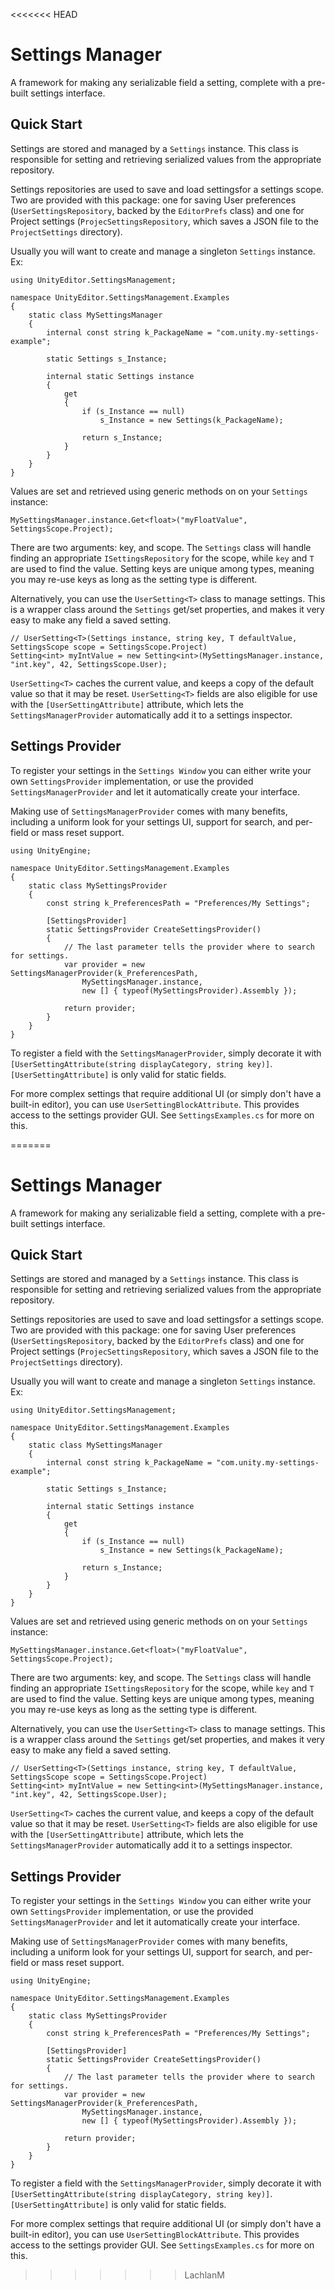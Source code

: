 <<<<<<< HEAD
# Settings Manager

A framework for making any serializable field a setting, complete with a pre-built settings interface.

## Quick Start

Settings are stored and managed by a `Settings` instance. This class is responsible for setting and retrieving serialized values from the appropriate repository.

Settings repositories are used to save and load settingsfor a settings scope. Two are provided with this package: one for saving User preferences (`UserSettingsRepository`, backed by the `EditorPrefs` class) and one for Project settings (`ProjecSettingsRepository`, which saves a JSON file to the `ProjectSettings` directory).

Usually you will want to create and manage a singleton `Settings` instance. Ex:

```
using UnityEditor.SettingsManagement;

namespace UnityEditor.SettingsManagement.Examples
{
    static class MySettingsManager
    {
        internal const string k_PackageName = "com.unity.my-settings-example";

        static Settings s_Instance;

        internal static Settings instance
        {
            get
            {
                if (s_Instance == null)
                    s_Instance = new Settings(k_PackageName);

                return s_Instance;
            }
        }
    }
}
```

Values are set and retrieved using generic methods on on your `Settings` instance:

```
MySettingsManager.instance.Get<float>("myFloatValue", SettingsScope.Project);
```

There are two arguments: key, and scope. The `Settings` class will handle finding an appropriate `ISettingsRepository` for the scope, while `key` and `T` are used to find the value. Setting keys are unique among types, meaning you may re-use keys as long as the setting type is different.

Alternatively, you can use the `UserSetting<T>` class to manage settings. This is a wrapper class around the `Settings` get/set properties, and makes it very easy to make any field a saved setting.

```
// UserSetting<T>(Settings instance, string key, T defaultValue, SettingsScope scope = SettingsScope.Project)
Setting<int> myIntValue = new Setting<int>(MySettingsManager.instance, "int.key", 42, SettingsScope.User);
```

`UserSetting<T>` caches the current value, and keeps a copy of the default value so that it may be reset. `UserSetting<T>` fields are also eligible for use with the `[UserSettingAttribute]` attribute, which lets the `SettingsManagerProvider` automatically add it to a settings inspector.

## Settings Provider

To register your settings in the `Settings Window` you can either write your own `SettingsProvider` implementation, or use the provided `SettingsManagerProvider` and let it automatically create your interface.

Making use of `SettingsManagerProvider` comes with many benefits, including a uniform look for your settings UI, support for search, and per-field or mass reset support.

```
using UnityEngine;

namespace UnityEditor.SettingsManagement.Examples
{
	static class MySettingsProvider
	{
		const string k_PreferencesPath = "Preferences/My Settings";

		[SettingsProvider]
		static SettingsProvider CreateSettingsProvider()
		{
			// The last parameter tells the provider where to search for settings.
			var provider = new SettingsManagerProvider(k_PreferencesPath,
				MySettingsManager.instance,
				new [] { typeof(MySettingsProvider).Assembly });

			return provider;
		}
	}
}
```

To register a field with the `SettingsManagerProvider`, simply decorate it with `[UserSettingAttribute(string displayCategory, string key)]`. `[UserSettingAttribute]` is only valid for static fields.

For more complex settings that require additional UI (or simply don't have a built-in editor), you can use `UserSettingBlockAttribute`. This provides access to the settings provider GUI. See `SettingsExamples.cs` for more on this.

=======
# Settings Manager

A framework for making any serializable field a setting, complete with a pre-built settings interface.

## Quick Start

Settings are stored and managed by a `Settings` instance. This class is responsible for setting and retrieving serialized values from the appropriate repository.

Settings repositories are used to save and load settingsfor a settings scope. Two are provided with this package: one for saving User preferences (`UserSettingsRepository`, backed by the `EditorPrefs` class) and one for Project settings (`ProjecSettingsRepository`, which saves a JSON file to the `ProjectSettings` directory).

Usually you will want to create and manage a singleton `Settings` instance. Ex:

```
using UnityEditor.SettingsManagement;

namespace UnityEditor.SettingsManagement.Examples
{
    static class MySettingsManager
    {
        internal const string k_PackageName = "com.unity.my-settings-example";

        static Settings s_Instance;

        internal static Settings instance
        {
            get
            {
                if (s_Instance == null)
                    s_Instance = new Settings(k_PackageName);

                return s_Instance;
            }
        }
    }
}
```

Values are set and retrieved using generic methods on on your `Settings` instance:

```
MySettingsManager.instance.Get<float>("myFloatValue", SettingsScope.Project);
```

There are two arguments: key, and scope. The `Settings` class will handle finding an appropriate `ISettingsRepository` for the scope, while `key` and `T` are used to find the value. Setting keys are unique among types, meaning you may re-use keys as long as the setting type is different.

Alternatively, you can use the `UserSetting<T>` class to manage settings. This is a wrapper class around the `Settings` get/set properties, and makes it very easy to make any field a saved setting.

```
// UserSetting<T>(Settings instance, string key, T defaultValue, SettingsScope scope = SettingsScope.Project)
Setting<int> myIntValue = new Setting<int>(MySettingsManager.instance, "int.key", 42, SettingsScope.User);
```

`UserSetting<T>` caches the current value, and keeps a copy of the default value so that it may be reset. `UserSetting<T>` fields are also eligible for use with the `[UserSettingAttribute]` attribute, which lets the `SettingsManagerProvider` automatically add it to a settings inspector.

## Settings Provider

To register your settings in the `Settings Window` you can either write your own `SettingsProvider` implementation, or use the provided `SettingsManagerProvider` and let it automatically create your interface.

Making use of `SettingsManagerProvider` comes with many benefits, including a uniform look for your settings UI, support for search, and per-field or mass reset support.

```
using UnityEngine;

namespace UnityEditor.SettingsManagement.Examples
{
	static class MySettingsProvider
	{
		const string k_PreferencesPath = "Preferences/My Settings";

		[SettingsProvider]
		static SettingsProvider CreateSettingsProvider()
		{
			// The last parameter tells the provider where to search for settings.
			var provider = new SettingsManagerProvider(k_PreferencesPath,
				MySettingsManager.instance,
				new [] { typeof(MySettingsProvider).Assembly });

			return provider;
		}
	}
}
```

To register a field with the `SettingsManagerProvider`, simply decorate it with `[UserSettingAttribute(string displayCategory, string key)]`. `[UserSettingAttribute]` is only valid for static fields.

For more complex settings that require additional UI (or simply don't have a built-in editor), you can use `UserSettingBlockAttribute`. This provides access to the settings provider GUI. See `SettingsExamples.cs` for more on this.

>>>>>>> LachlanM
